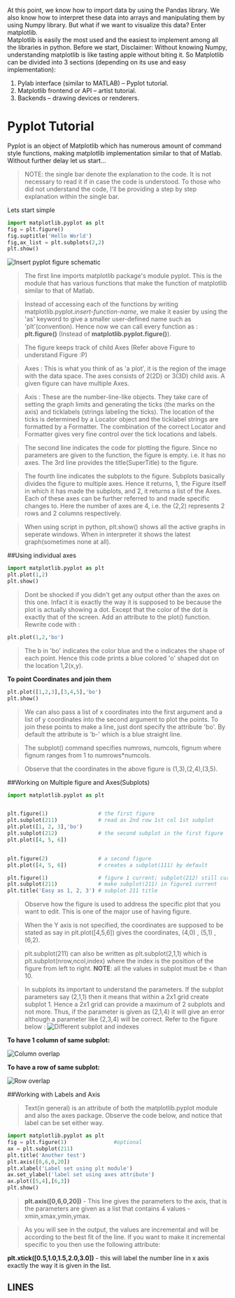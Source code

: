 At this point, we know how to import data by using the Pandas library. We also know how to interpret these data into arrays and manipulating them by using Numpy library. But what if we want to visualize this data? Enter matplotlib.  
Matplotlib is easily the most used and the easiest to implement among all the libraries in python. Before we start, Disclaimer: Without knowing Numpy, understanding matplotlib is like tasting apple without biting it.
So Matplotlib can be divided into 3 sections (depending on its use and easy implementation):  

1. Pylab interface (similar to MATLAB) – Pyplot tutorial.
2. Matplotlib frontend or API – artist tutorial.
3. Backends – drawing devices or renderers.

# Pyplot Tutorial

Pyplot is an object of Matplotlib which has numerous amount of command style functions, making matplotlib implementation similar to that of Matlab.
Without further delay let us start...  

> NOTE: the single bar denote the explanation to the code.   It is not necessary to read it if in case the code is understood.   To those who did not understand the code, I'll be providing a step by step explanation within the single bar.  

Lets start simple
```python
import matplotlib.pyplot as plt
fig = plt.figure()
fig.suptitle('Hello World')
fig,ax_list = plt.subplots(2,2)
plt.show()
```
![Insert pyplot figure schematic](https://i.stack.imgur.com/HZWkV.png)
> The first line imports matplotlib package's module pyplot. This is the module that has various functions that make the function of matplotlib similar to that of Matlab.    

> Instead of accessing each of the functions by writing matplotlib.pyplot.*insert-function-name*, we make it easier by using the 'as' keyword to give a smaller user-defined name such as 'plt'(convention). Hence now we can call every function as : **plt.figure()** (Instead of **matplotlib.pyplot.figure()**).  

> The figure keeps track of child Axes (Refer above Figure to understand Figure :P)   

> Axes : This is what you think of as 'a plot', it is the region of the image with the data space. The axes consists of 2(2D) or 3(3D) child axis. A given figure can have multiple Axes. 

> Axis : These are the number-line-like objects. They take care of setting the graph limits and generating the ticks (the marks on the axis) and ticklabels (strings labeling the ticks). The location of the ticks is determined by a Locator object and the ticklabel strings are formatted by a Formatter. The combination of the correct Locator and Formatter gives very fine control over the tick locations and labels.

> The second line indicates the code for plotting the figure. Since no parameters are given to the function, the figure is empty. i.e. it has no axes. The 3rd line provides the title(SuperTitle) to the figure.  

> The fourth line indicates the subplots to the figure. Subplots basically divides the figure to multiple axes. Hence it returns, 1, the Figure itself in which it has made the subplots, and 2, it returns a list of the Axes. 
Each of these axes can be further referred to and made specific changes to. Here the number of axes are 4, i.e. the (2,2) represents 2 rows and 2 columns respectively. 

> When using script in python, plt.show() shows all the active graphs in seperate windows. When in interpreter it shows the latest graph(sometimes none at all). 

##Using individual axes

```python
import matplotlib.pyplot as plt
plt.plot(1,2)
plt.show()
```

> Dont be shocked if you didn't get any output other than the axes on this one. Infact it is exactly the way it is supposed to be because the plot is actually showing a dot. Except that the color of the dot is exactly that of the screen. Add an attribute to the plot() function. Rewrite code with :   

```python
plt.plot(1,2,'bo')
```
> The b in 'bo' indicates the color blue and the o indicates the shape of each point. Hence this code prints a blue colored 'o' shaped dot on the location 1,2(x,y).  

**To point Coordinates and join them**

```python
plt.plot([1,2,3],[3,4,5],'bo')
plt.show()
```

> We can also pass a list of x coordinates into the first argument and a list of y coordinates into the second argument to plot the points. To join these points to make a line, just dont specify the attribute 'bo'. By default the attribute is 'b-' which is a blue straight line.  

> The subplot() command specifies numrows, numcols, fignum where fignum ranges from 1 to numrows*numcols.

> Observe that the coordinates in the above figure is (1,3),(2,4),(3,5).

##Working on Multiple figure and Axes(Subplots)

```python
import matplotlib.pyplot as plt


plt.figure(1)                # the first figure
plt.subplot(211)             # read as 2nd row 1st col 1st subplot
plt.plot([1, 2, 3],'bo')
plt.subplot(212)             # the second subplot in the first figure
plt.plot([4, 5, 6])


plt.figure(2)                # a second figure
plt.plot([4, 5, 6])          # creates a subplot(111) by default

plt.figure(1)                # figure 1 current; subplot(212) still current
plt.subplot(211)             # make subplot(211) in figure1 current
plt.title('Easy as 1, 2, 3') # subplot 211 title
```
> Observe how the figure is used to address the specific plot that you want to edit. This is one of the major use of having figure.  

> When the Y axis is not specified, the coordinates are supposed to be stated as say in plt.plot([4,5,6]) gives the coordinates, (4,0) , (5,1) , (6,2).
  
> plt.subplot(211) can also be written as plt.subplot(2,1,1) which is plt.subplot(nrow,ncol,index) where the index is the position of the figure from left to right.
**NOTE**: all the values in subplot must be < than 10. 

> In subplots its important to understand the parameters. If the subplot parameters say (2,1,1) then it means that within a 2x1 grid create subplot 1. Hence a 2x1 grid can provide a maximum of 2 subplots and not more. Thus, if the parameter is given as (2,1,4) it will give an error although a parameter like (2,3,4) will be correct. Refer to the figure below :
![Different subplot and indexes](https://i.stack.imgur.com/AEGXG.png)   

 **To have 1 column of same subplot:**

![Column overlap](https://i.stack.imgur.com/JKbnc.gif)
 
 **To have a row of same subplot:**

![Row overlap](https://i.stack.imgur.com/hH2vj.gif)

##Working with Labels and Axis

> Text(in general) is an attribute of both the matplotlib.pyplot module and also the axes package.
> Observe the code below, and notice that label can be set either way. 
```python
import matplotlib.pyplot as plt
fig = plt.figure(1)               #optional
ax = plt.subplot(211)
plt.title('Another test')
plt.axis([0,6,0,20])
plt.xlabel('Label set using plt module')
ax.set_ylabel('label set using axes attribute')
ax.plot([5,4],[6,3])
plt.show()
```
> **plt.axis([0,6,0,20])**  -  This line gives the parameters to the axis, that is the parameters are given as a list that contains 4 values - xmin,xmax,ymin,ymax.  

> As you will see in the output, the values are incremental and will be according to the best fit of the line. If you want to make it incremental specific to you then use the following attribute: 

**plt.xtick([0.5,1.0,1.5,2.0,3.0])** - this will label the number line in x axis exactly the way it is given in the list.  

 ## LINES




 
